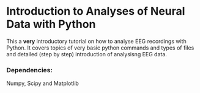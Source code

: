 # Introduction to Analyses of Neural Data with Python
This a **very** introductory tutorial on how to analyse EEG recordings with Python. It covers topics of very basic python commands and types of files and detailed (step by step) introduction of analysisng EEG data.

### Dependencies:
Numpy, Scipy and Matplotlib 
